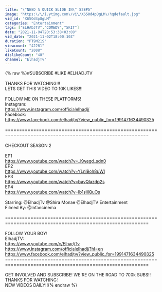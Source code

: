 ```yaml
---
title: "\"NEED A QUICK SLIDE IN\" S2EP5"
image: "https:\/\/i.ytimg.com\/vi\/X65Od4pOgLM\/hqdefault.jpg"
vid_id: "X65Od4pOgLM"
categories: "Entertainment"
tags: ["ELHADJTV","COMEDY","SKIT"]
date: "2021-11-04T20:53:38+03:00"
vid_date: "2021-11-02T18:00:10Z"
duration: "PT9M21S"
viewcount: "42261"
likeCount: "2008"
dislikeCount: "40"
channel: "ElhadjTv"
---
```

{% raw %}#SUBSCRIBE #LIKE #ELHADJTV<br /><br />THANKS FOR WATCHING!!! <br />LETS GET THIS VIDEO TO 10K LIKES!!!<br /><br />FOLLOW ME ON THESE PLATFORMS!<br />Instagram:<br /><a rel="nofollow" target="blank" href="https://www.instagram.com/officialelhadj/">https://www.instagram.com/officialelhadj/</a><br />Facebook:<br /><a rel="nofollow" target="blank" href="https://www.facebook.com/elhadjtv/?view_public_for=1991471634490325">https://www.facebook.com/elhadjtv/?view_public_for=1991471634490325</a><br /><br />========================================================================================================= <br /><br />CHECKOUT SEASON 2<br /><br />EP1<br /><a rel="nofollow" target="blank" href="https://www.youtube.com/watch?v=_Kwegd_sdn0">https://www.youtube.com/watch?v=_Kwegd_sdn0</a><br />EP2<br /><a rel="nofollow" target="blank" href="https://www.youtube.com/watch?v=YLnl9oh8uWI">https://www.youtube.com/watch?v=YLnl9oh8uWI</a><br />EP3<br /><a rel="nofollow" target="blank" href="https://www.youtube.com/watch?v=bavQlazdp2s">https://www.youtube.com/watch?v=bavQlazdp2s</a><br />EP4<br /><a rel="nofollow" target="blank" href="https://www.youtube.com/watch?v=lb1siiIQuOs">https://www.youtube.com/watch?v=lb1siiIQuOs</a><br /><br />Starring:  @ElhadjTv @Shira Monae @ElhadjTV Entertainment <br />Filmed By:  @Infancinema <br /><br />=========================================================================================================<br /><br />FOLLOW YOUR BOY!<br />ElhadjTV:<br /><a rel="nofollow" target="blank" href="https://www.youtube.com/c/ElhadjTv">https://www.youtube.com/c/ElhadjTv</a><br /><a rel="nofollow" target="blank" href="https://www.instagram.com/officialelhadj/?hl=en">https://www.instagram.com/officialelhadj/?hl=en</a><br /><a rel="nofollow" target="blank" href="https://www.facebook.com/elhadjtv/?view_public_for=1991471634490325">https://www.facebook.com/elhadjtv/?view_public_for=1991471634490325</a><br />=========================================================================================================<br /><br />GET INVOLVED AND SUBSCRIBE! WE'RE ON THE ROAD TO 700k SUBS!!<br />THANKS FOR WATCHING!<br />NEW VIDEOS DAILY!!{% endraw %}
